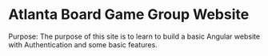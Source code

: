 # Atlanta Board Game Group Website

Purpose: The purpose of this site is to learn to build a basic Angular website with Authentication and some basic features.

